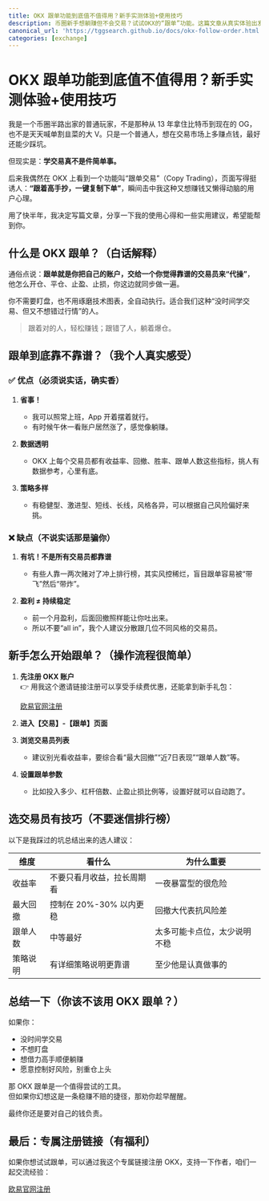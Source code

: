 ```yaml
---
title: OKX 跟单功能到底值不值得用？新手实测体验+使用技巧
description: 币圈新手想躺赚但不会交易？试试OKX的“跟单”功能。这篇文章从真实体验出发，讲讲跟单到底是怎么回事、好不好用、以及新手应该注意哪些坑。
canonical_url: 'https://tggsearch.github.io/docs/okx-follow-order.html'
categories: [exchange]
---
```


# OKX 跟单功能到底值不值得用？新手实测体验+使用技巧

我是一个币圈半路出家的普通玩家，不是那种从 13 年拿住比特币到现在的 OG，也不是天天喊单割韭菜的大 V。只是一个普通人，想在交易市场上多赚点钱，最好还能少踩坑。

但现实是：**学交易真不是件简单事。**

后来我偶然在 OKX 上看到一个功能叫“跟单交易”（Copy Trading），页面写得挺诱人：**“跟着高手抄，一键复制下单”**，瞬间击中我这种又想赚钱又懒得动脑的用户心理。

用了快半年，我决定写篇文章，分享一下我的使用心得和一些实用建议，希望能帮到你。

## 什么是 OKX 跟单？（白话解释）

通俗点说：**跟单就是你把自己的账户，交给一个你觉得靠谱的交易员来“代操”**，他怎么开仓、平仓、止盈、止损，你这边就同步做一遍。

你不需要盯盘，也不用琢磨技术图表，全自动执行。适合我们这种“没时间学交易、但又不想错过行情”的人。

> 跟着对的人，轻松赚钱；跟错了人，躺着爆仓。

## 跟单到底靠不靠谱？（我个人真实感受）

### ✅ 优点（必须说实话，确实香）

1. **省事！**
   - 我可以照常上班，App 开着摆着就行。
   - 有时候午休一看账户居然涨了，感觉像躺赚。

2. **数据透明**
   - OKX 上每个交易员都有收益率、回撤、胜率、跟单人数这些指标，挑人有数据参考，心里有底。

3. **策略多样**
   - 有稳健型、激进型、短线、长线，风格各异，可以根据自己风险偏好来挑。

### ❌ 缺点（不说实话那是骗你）

1. **有坑！不是所有交易员都靠谱**
   - 有些人靠一两次赌对了冲上排行榜，其实风控稀烂，盲目跟单容易被“带飞”然后“带炸”。

2. **盈利 ≠ 持续稳定**
   - 前一个月盈利，后面回撤照样能让你吐出来。
   - 所以不要“all in”，我个人建议分散跟几位不同风格的交易员。

## 新手怎么开始跟单？（操作流程很简单）

1. **先注册 OKX 账户**  
   👉 用我这个邀请链接注册可以享受手续费优惠，还能拿到新手礼包：

   <div class='register-button'>
     <a href='./302.html?target=https://www.ouchyi.army/join/90884854' class='content-btn' target='_blank'>欧易官网注册</a>
   </div>

2. **进入【交易】-【跟单】页面**

3. **浏览交易员列表**
   - 建议别光看收益率，要综合看“最大回撤”“近7日表现”“跟单人数”等。

4. **设置跟单参数**
   - 比如投入多少、杠杆倍数、止盈止损比例等，设置好就可以自动跑了。

## 选交易员有技巧（不要迷信排行榜）

以下是我踩过的坑总结出来的选人建议：

| 维度         | 看什么 | 为什么重要 |
|--------------|--------|------------|
| 收益率       | 不要只看月收益，拉长周期看 | 一夜暴富型的很危险 |
| 最大回撤     | 控制在 20%-30% 以内更稳 | 回撤大代表抗风险差 |
| 跟单人数     | 中等最好 | 太多可能卡点位，太少说明不稳 |
| 策略说明     | 有详细策略说明更靠谱 | 至少他是认真做事的 |

## 总结一下（你该不该用 OKX 跟单？）

如果你：

- 没时间学交易
- 不想盯盘
- 想借力高手顺便躺赚
- 愿意控制好风险，别重仓上头

那 OKX 跟单是一个值得尝试的工具。  
但如果你幻想这是一条稳赚不赔的捷径，那劝你趁早醒醒。

最终你还是要对自己的钱负责。

## 最后：专属注册链接（有福利）

如果你想试试跟单，可以通过我这个专属链接注册 OKX，支持一下作者，咱们一起交流经验：

<div class='register-button'>
  <a href='./302.html?target=https://www.ouchyi.army/join/90884854' class='content-btn' target='_blank'>欧易官网注册</a>
</div>
